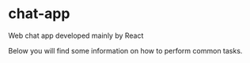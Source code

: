 # chat-app
Web chat app developed mainly by React

Below you will find some information on how to perform common tasks.
